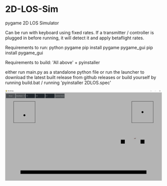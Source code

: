 # 2D-LOS-Sim
pygame 2D LOS Simulator

Can be run with keyboard using fixed rates.
If a transmitter / controller is plugged in before running, it will detect it and apply betaflight rates.

Requirements to run:
python
pygame				pip install pygame
pygame_gui		pip install pygame_gui

Requirements to build:
'All above' +
pyinstaller

either run main.py as a standalone python file
or run the launcher to download the latest built release from github releases
or build yourself by running build.bat / running 'pyinstaller 2DLOS.spec'

![Alt text](src/Assets/screenshot.JPG?raw=true "screenshot")

